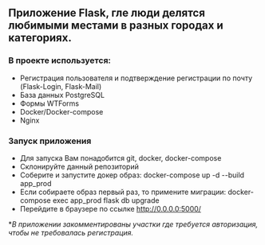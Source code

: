 ## **Приложение Flask, гле люди делятся любимыми местами в разных городах и категориях.**

### **В проекте используется:**
* Регистрация пользователя и подтверждение регистрации по почту (Flask-Login, Flask-Mail)
* База данных PostgreSQL 
* Формы WTForms
* Docker/Docker-compose
* Nginx

### **Запуск приложения**

* Для запуска Вам понадобится git, docker, docker-compose
* Cклонируйте данный репозиторий
* Соберите и запустите докер образ: docker-compose up -d --build app_prod
* Eсли собираете образ первый раз, то примените миграции: docker-compose exec app_prod flask db upgrade
* Перейдите в браузере по ссылке http://0.0.0.0:5000/

*_В приложении закомментированы участки где требуется авторизация, чтобы не требовалась регистрация._